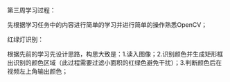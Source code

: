 第三周学习过程：

先根据学习任务中的内容进行简单的学习并进行简单的操作熟悉OpenCV；

红绿灯识别：

根据先前的学习先设计思路，构思大致是：1.读入图像；2.识别颜色并生成矩形框出识别的颜色区域（此过程需要过滤小面积的红绿色避免干扰）；3.判断颜色后在视频左上角输出颜色；
